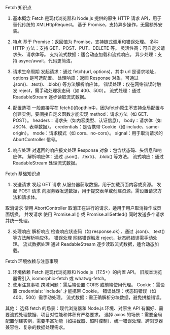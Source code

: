 Fetch 知识点

1. 基本概念
Fetch 是现代浏览器和 Node.js 提供的原生 HTTP 请求 API，用于替代传统的 XMLHttpRequest。
基于 Promise，支持异步操作，无需额外安装。

2. 特点
基于 Promise：返回值为 Promise，支持链式调用和错误处理。
多种 HTTP 方法：支持 GET、POST、PUT、DELETE 等。
灵活性高：可自定义请求头、请求体等。
支持流式数据：适合动态加载和流式响应。
异步处理：支持 async/await，代码更简洁。

3. 请求生命周期
发起请求：通过 fetch(url, options)，其中 url 是请求地址，options 是可选配置。
处理响应：返回 Response 对象，可通过 .json()、.text()、.blob() 等方法解析响应体。
错误处理：仅在网络错误时触发 reject，需手动处理状态码（如 400、500）。
流式处理：通过 ReadableStream 逐步读取流式数据。

4. 配置选项       一般直接写在 fetch()的opthin中，因为fetch原生不支持全局配置与创建实例，要间接自定义函数才能实现
method：请求方法（如 GET、POST）。
headers：请求头（如内容类型、认证信息）。
body：请求体（如 JSON、表单数据）。
credentials：是否携带 Cookie（如 include、same-origin）。
mode：请求模式（如 cors、no-cors）。
signal：用于取消请求的 AbortController 信号。

5. 响应处理        对返回的响应报文处理
Response 对象：包含状态码、头信息和响应体。
解析响应体：通过 .json()、.text()、.blob() 等方法。
流式响应：通过 ReadableStream 处理流式数据。

Fetch 基础知识点
1. 发送请求
发起 GET 请求
从服务器获取数据，用于加载页面内容或资源。
发起 POST 请求
向服务器发送数据，用于提交表单或创建资源，需设置请求方法和请求体。

取消请求
使用 AbortController 取消正在进行的请求，适用于用户取消操作或页面切换。
并发请求
使用 Promise.all() 或 Promise.allSettled() 同时发送多个请求并统一处理。

2. 处理响应
解析响应
检查响应状态码（如 response.ok），通过 .json()、.text() 等方法解析响应体。
错误处理
网络错误触发 reject，状态码错误需手动处理。
流式数据处理
通过 ReadableStream 逐步读取流式数据，适合动态加载。




Fetch 环境依赖与注意事项
1. 环境依赖
Fetch 是现代浏览器和 Node.js（17.5+）的内置 API。
旧版本浏览器需引入 isomorphic-fetch 或 whatwg-fetch。
2. 使用注意事项
跨域问题：需后端设置 CORS 或前端使用代理。
Cookie：需设置 credentials: 'include' 才能携带 Cookie。
错误处理：状态码错误（如 400、500）需手动处理。
流式数据：需正确解析分块数据，避免拼接错误。



其他：
选择 fetch 的场景：现代浏览器和 Node.js 环境、对原生 API 有偏好、需要流式处理数据、项目对性能和体积有严格要求。
选择 axios 的场景：需要全局配置创建实例，需要丰富功能（如拦截器、超时控制）、统一错误处理、跨浏览器兼容性、复杂的数据处理需求。